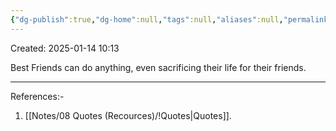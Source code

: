```yaml
---
{"dg-publish":true,"dg-home":null,"tags":null,"aliases":null,"permalink":"/notes/08-quotes-recources/friendship-quote/","dgPassFrontmatter":true,"updated":"2025-01-14T13:11:28.262+05:30"}
---
```


Created: 2025-01-14 10:13

Best Friends can do anything, even sacrificing their life for their friends.

---
References:-
1. [[Notes/08 Quotes (Recources)/!Quotes\|Quotes]].
